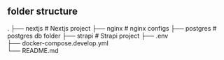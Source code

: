 
## folder structure
.
  ├── nextjs                      # Nextjs project
  ├── nginx                       # nginx configs
  ├── postgres                    # postgres db folder
  ├── strapi                      # Strapi project
  ├── .env              
  ├── docker-compose.develop.yml              
  └── README.md

  